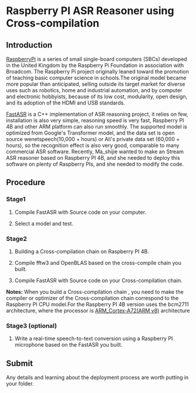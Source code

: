 # Raspberry PI ASR Reasoner using Cross-compilation

## Introduction

[RaspberryPi](https://www.raspberrypi.com/) is a series of small single-board computers (SBCs) developed in the United Kingdom by the Raspberry Pi Foundation in association with Broadcom.  The Raspberry Pi project originally leaned toward the promotion of teaching basic computer science in schools.The original model became more popular than anticipated, selling outside its target market for diverse uses such as robotics, home and industrial automation, and by computer and electronic hobbyists, because of its low cost, modularity, open design, and its adoption of the HDMI and USB standards.

[FastASR](https://github.com/chenkui164/FastASR) is a C++ implementation of ASR reasoning project, it relies on few, installation is also very simple, reasoning speed is very fast, Raspberry PI 4B and other ARM platform can also run smoothly. The supported model is optimized from Google's Transformer model, and the data set is open source wenetspeech(10,000 + hours) or Ali's private data set (60,000 + hours), so the recognition effect is also very good, comparable to many commercial ASR software.
Recently, Ma_shijie wanted to make an Stream ASR reasoner based on Raspberry PI 4B, and she needed to deploy this software on plenty of Raspberry PIs, and she needed to modify the code.

## Procedure

### Stage1

1. Compile FastASR with Source code on your computer.

2. Select a model and test.

### Stage2

1. Building a Cross-compilation chain on Raspberry PI 4B.

2. Compile fftw3 and OpenBLAS based on the cross-compile chain you built.

3. Compile FastASR with Source code on your Cross-compilation chain.

**Notes:** When you build a Cross-compilation chain , you need to make the compiler or optimizer of the Cross-compilation chain correspond to the Raspberry PI CPU model.For the Raspberry PI 4B version uses the bcm2711 architecture, where the processor is [ARM_Cortex-A72(ARM v8)](https://en.wikipedia.org/wiki/ARM_Cortex-A72) architecture

### Stage3 (optional)

1. Write a real-time speech-to-text conversion using a Raspberry PI microphone based on the FastASR you built.

## Submit

Any details and learning about the deployment process are worth putting in your folder.
